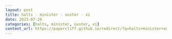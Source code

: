 ```yaml
---
layout: post
title: halts · minister · ouster · xi
date: 2023-07-26
categories: [halts, minister, ouster, xi]
content_url: https://papercliff.github.io/redirect/?q=halts+minister+ouster+xi&tbs=cdr:1,cd_min:7/25/2023,cd_max:7/27/2023
---
```

